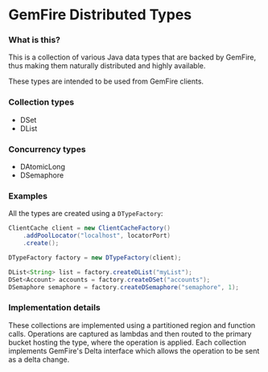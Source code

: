 # GemFire Distributed Types

### What is this?

This is a collection of various Java data types that are backed by GemFire, thus making them
naturally distributed and highly available.

These types are intended to be used from GemFire clients.

### Collection types

- DSet
- DList

### Concurrency types

- DAtomicLong
- DSemaphore

### Examples

All the types are created using a `DTypeFactory`:

```java
ClientCache client = new ClientCacheFactory()
    .addPoolLocator("localhost", locatorPort)
    .create();

DTypeFactory factory = new DTypeFactory(client);

DList<String> list = factory.createDList("myList");
DSet<Account> accounts = factory.createDSet("accounts");
DSemaphore semaphore = factory.createDSemaphore("semaphore", 1);
```

### Implementation details

These collections are implemented using a partitioned region and function calls. Operations are
captured as lambdas and then routed to the primary bucket hosting the type, where the operation is
applied. Each collection implements GemFire's Delta interface which allows the operation to be sent
as a delta change.